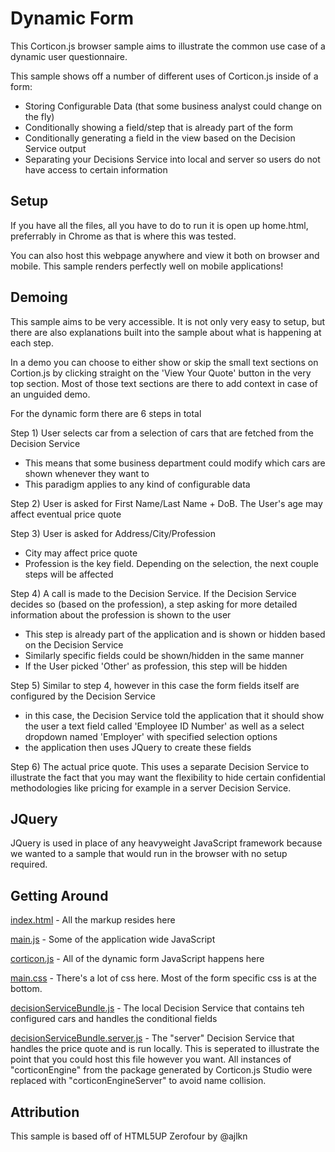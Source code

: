 # Dynamic Form
This Corticon.js browser sample aims to illustrate the common use case of a dynamic user questionnaire. 

This sample shows off a number of different uses of Corticon.js inside of a form:
- Storing Configurable Data (that some business analyst could change on the fly)
- Conditionally showing a field/step that is already part of the form
- Conditionally generating a field in the view based on the Decision Service output
- Separating your Decisions Service into local and server so users do not have access to certain information

## Setup
If you have all the files, all you have to do to run it is open up home.html, preferrably in Chrome as that is where this was tested.

You can also host this webpage anywhere and view it both on browser and mobile. This sample renders perfectly well on mobile applications!

## Demoing
This sample aims to be very accessible. It is not only very easy to setup, but there are also explanations built into the sample about what is happening at each step. 

In a demo you can choose to either show or skip the small text sections on Cortion.js by clicking straight on the 'View Your Quote' button in the very top section. Most of those text sections are there to add context in case of an unguided demo.

For the dynamic form there are 6 steps in total

Step 1) User selects car from a selection of cars that are fetched from the Decision Service
- This means that some business department could modify which cars are shown whenever they want to
- This paradigm applies to any kind of configurable data

Step 2) User is asked for First Name/Last Name + DoB. The User's age may affect eventual price quote

Step 3) User is asked for Address/City/Profession
- City may affect price quote
- Profession is the key field. Depending on the selection, the next couple steps will be affected

Step 4) A call is made to the Decision Service. If the Decision Service decides so (based on the profession), a step asking for more detailed information about the profession is shown to the user
- This step is already part of the application and is shown or hidden based on the Decision Service
- Similarly specific fields could be shown/hidden in the same manner
- If the User picked 'Other' as profession, this step will be hidden

Step 5) Similar to step 4, however in this case the form fields itself are configured by the Decision Service
- in this case, the Decision Service told the application that it should show the user a text field called 'Employee ID Number' as well as a select dropdown named 'Employer' with specified selection options
- the application then uses JQuery to create these fields

Step 6) The actual price quote. This uses a separate Decision Service to illustrate the fact that you may want the flexibility to hide certain confidential methodologies like pricing for example in a server Decision Service.

## JQuery
JQuery is used in place of any heavyweight JavaScript framework because we wanted to a sample that would run in the browser with no setup required.

## Getting Around
[index.html](index.html) - All the markup resides here

[main.js](assets/js/main.js) - Some of the application wide JavaScript 

[corticon.js](assets/js/corticon.js) - All of the dynamic form JavaScript happens here

[main.css](assets/css/main.css) - There's a lot of css here. Most of the form specific css is at the bottom.

[decisionServiceBundle.js](corticon/decisionServiceBundle.js) - The local Decision Service that contains teh configured cars and handles the conditional fields

[decisionServiceBundle.server.js](corticion/decisionServiceBundle.server.js) - The "server" Decision Service that handles the price quote and is run locally. This is seperated to illustrate the point that you could host this file however you want. All instances of "corticonEngine" from the package generated by Corticon.js Studio were replaced with "corticonEngineServer" to avoid name collision.

## Attribution
This sample is based off of HTML5UP Zerofour by @ajlkn